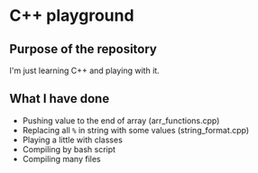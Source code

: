 # C++ playground

## Purpose of the repository

I'm just learning C++ and playing with it.

## What I have done

- Pushing value to the end of array (arr_functions.cpp)
- Replacing all `%` in string with some values (string_format.cpp)
- Playing a little with classes
- Compiling by bash script
- Compiling many files
